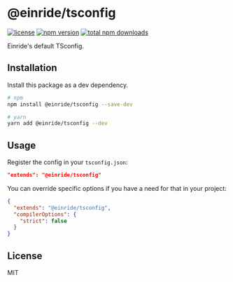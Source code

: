 # @einride/tsconfig

[![license](https://img.shields.io/npm/l/@einride/tsconfig.svg)](https://github.com/einride/tsconfig/blob/main/LICENSE)
[![npm version](https://img.shields.io/npm/v/@einride/tsconfig.svg)](https://www.npmjs.com/package/@einride/tsconfig)
[![total npm downloads](https://img.shields.io/npm/dt/@einride/tsconfig.svg)](https://www.npmjs.com/package/@einride/tsconfig)

Einride's default TSconfig.

## Installation

Install this package as a dev dependency.

```bash
# npm
npm install @einride/tsconfig --save-dev

# yarn
yarn add @einride/tsconfig --dev
```

## Usage

Register the config in your `tsconfig.json`:

```json
"extends": "@einride/tsconfig"
```

You can override specific options if you have a need for that in your project:

```json
{
  "extends": "@einride/tsconfig",
  "compilerOptions": {
    "strict": false
  }
}
```

## License

MIT
